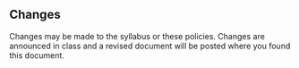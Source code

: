 ## Changes

Changes may be made to the syllabus or these policies. Changes are announced in
class and a revised document will be posted where you found this document.
